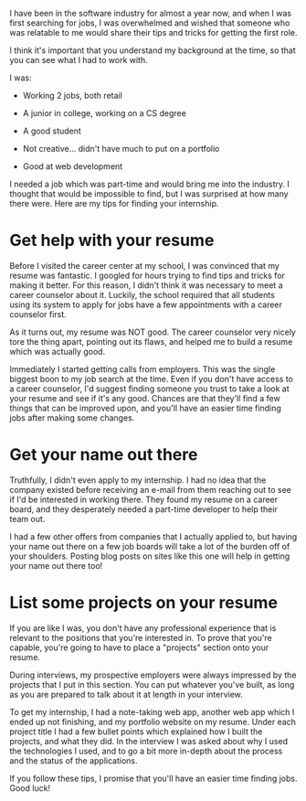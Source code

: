 I have been in the software industry for almost a year now, and when I was first searching for jobs, I was overwhelmed and wished that someone who was relatable to me would share their tips and tricks for getting the first role.

I think it's important that you understand my background at the time, so that you can see what I had to work with. 

I was: 

* Working 2 jobs, both retail

* A junior in college, working on a CS degree

* A good student

* Not creative... didn't have much to put on a portfolio

* Good at web development

I needed a job which was part-time and would bring me into the industry. I thought that would be impossible to find, but I was surprised at how many there were. Here are my tips for finding your internship.

# Get help with your resume 

Before I visited the career center at my school, I was convinced that my resume was fantastic. I googled for hours trying to find tips and tricks for making it better. For this reason, I didn't think it was necessary to meet a career counselor about it. Luckily, the school required that all students using its system to apply for jobs have a few appointments with a career counselor first.

As it turns out, my resume was NOT good. The career counselor very nicely tore the thing apart, pointing out its flaws, and helped me to build a resume which was actually good.

Immediately I started getting calls from employers. This was the single biggest boon to my job search at the time. Even if you don't have access to a career counselor, I'd suggest finding someone you trust to take a look at your resume and see if it's any good. Chances are that they'll find a few things that can be improved upon, and you'll have an easier time finding jobs after making some changes.

# Get your name out there

Truthfully, I didn't even apply to my internship. I had no idea that the company existed before receiving an e-mail from them reaching out to see if I'd be interested in working there. They found my resume on a career board, and they desperately needed a part-time developer to help their team out. 

I had a few other offers from companies that I actually applied to, but having your name out there on a few job boards will take a lot of the burden off of your shoulders. Posting blog posts on sites like this one will help in getting your name out there too!

# List some projects on your resume

If you are like I was, you don't have any professional experience that is relevant to the positions that you're interested in. To prove that you're capable, you're going to have to place a "projects" section onto your resume. 

During interviews, my prospective employers were always impressed by the projects that I put in this section. You can put whatever you've built, as long as you are prepared to talk about it at length in your interview. 

To get my internship, I had a note-taking web app, another web app which I ended up not finishing, and my portfolio website on my resume. Under each project title I had a few bullet points which explained how I built the projects, and what they did. In the interview I was asked about why I used the technologies I used, and to go a bit more in-depth about the process and the status of the applications. 


If you follow these tips, I promise that you'll have an easier time finding jobs. Good luck!